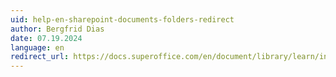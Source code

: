 ```yaml
---
uid: help-en-sharepoint-documents-folders-redirect
author: Bergfrid Dias
date: 07.19.2024
language: en
redirect_url: https://docs.superoffice.com/en/document/library/learn/index.html
---
```

